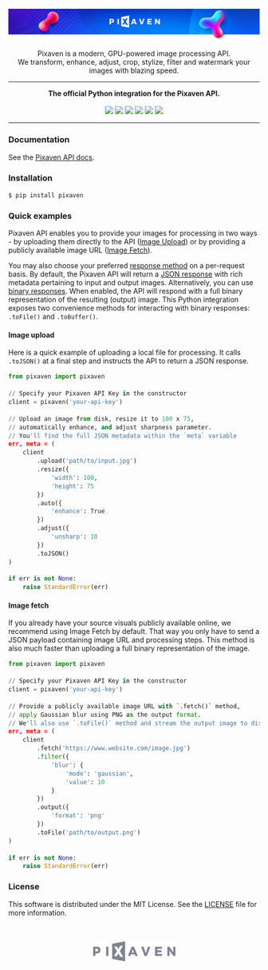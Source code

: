 [![Pixaven](media/readme-header.png "Pixaven: GPU-powered Image Processing Platform")](https://www.pixaven.com)

<p align="center">
Pixaven is a modern, GPU-powered image processing API.<br>We transform, enhance, adjust, crop, stylize, filter and watermark your images with blazing speed.
</p>

---
<p align="center">
<strong>The official Python integration for the Pixaven API.</strong><br>
<br>
<img src="https://img.shields.io/pypi/v/pixaven?style=flat&color=success"/>
<img src="https://img.shields.io/pypi/pyversions/pixaven?style=flat&color=success"/>
<img src="https://img.shields.io/snyk/vulnerabilities/github/pixaven/pixaven-python?style=flat&color=success"/>
<img src="https://img.shields.io/pypi/l/pixaven?style=flat&color=success"/>
<img src="https://img.shields.io/github/issues-raw/pixaven/pixaven-python?style=flat&color=success"/>
<img src="https://img.shields.io/twitter/follow/pixaven?label=Follow%20Us&style=flat&color=success&logo=twitter"/>
</p>

---

### Documentation
See the [Pixaven API docs](https://docs.pixaven.com/).


### Installation
```bash
$ pip install pixaven
```

### Quick examples
Pixaven API enables you to provide your images for processing in two ways - by uploading them directly to the API ([Image Upload](https://docs.pixaven.com/requests/image-upload)) or by providing a publicly available image URL ([Image Fetch](https://docs.pixaven.com/requests/image-fetch)).

You may also choose your preferred [response method](https://docs.pixaven.com/introduction#choosing-response-method-and-format) on a per-request basis. By default, the Pixaven API will return a [JSON response](https://docs.pixaven.com/responses/json-response-format) with rich metadata pertaining to input and output images. Alternatively, you can use [binary responses](https://docs.pixaven.com/responses/binary-responses). When enabled, the API will respond with a full binary representation of the resulting (output) image. This Python integration exposes two convenience methods for interacting with binary responses: `.toFile()` and `.toBuffer()`.

#### Image upload
Here is a quick example of uploading a local file for processing. It calls `.toJSON()` at a final step and instructs the API to return a JSON response.

```python
from pixaven import pixaven

// Specify your Pixaven API Key in the constructor
client = pixaven('your-api-key')

// Upload an image from disk, resize it to 100 x 75,
// automatically enhance, and adjust sharpness parameter.
// You'll find the full JSON metadata within the `meta` variable
err, meta = (
    client
        .upload('path/to/input.jpg')
        .resize({
            'width': 100,
            'height': 75
        })
        .auto({
            'enhance': True
        })
        .adjust({
            'unsharp': 10
        })
        .toJSON()
)

if err is not None:
    raise StandardError(err)
```

#### Image fetch
If you already have your source visuals publicly available online, we recommend using Image Fetch by default. That way you only have to send a JSON payload containing image URL and processing steps. This method is also much faster than uploading a full binary representation of the image.

```python
from pixaven import pixaven

// Specify your Pixaven API Key in the constructor
client = pixaven('your-api-key')

// Provide a publicly available image URL with `.fetch()` method,
// apply Gaussian blur using PNG as the output format.
// We'll also use `.toFile()` method and stream the output image to disk
err, meta = (
    client
        .fetch('https://www.website.com/image.jpg')
        .filter({
            'blur': {
                'mode': 'gaussian',
                'value': 10
            }
        })
        .output({
            'format': 'png'
        })
        .toFile('path/to/output.png')
)

if err is not None:
    raise StandardError(err)
```

### License
This software is distributed under the MIT License. See the [LICENSE](LICENSE) file for more information.

<p align="center"><br><br><a href="https://www.pixaven.com"><img src="media/logo-mono-light.png" alt="Pixaven" width="165" height="42"/></a></p>